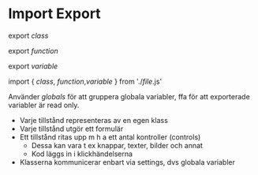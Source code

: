 # Import Export

export *class*

export *function*

export *variable*

import { *class*, *function*,*variable* } from './*file*.js'

Använder *globals* för att gruppera globala variabler,
ffa för att exporterade variabler är read only.

* Varje tillstånd representeras av en egen klass
* Varje tillstånd utgör ett formulär
* Ett tillstånd ritas upp m h a ett antal kontroller (controls)
	* Dessa kan vara t ex knappar, texter, bilder och annat
	* Kod läggs in i klickhändelserna
* Klasserna kommunicerar enbart via settings, dvs globala variabler